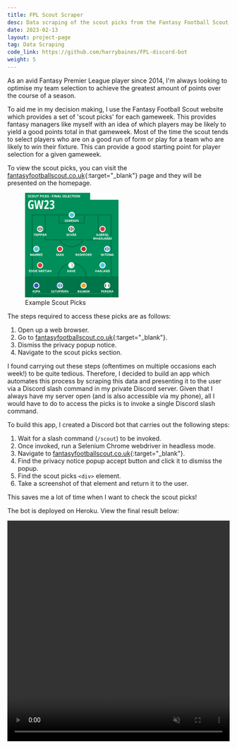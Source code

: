 ```yaml
---
title: FPL Scout Scraper
desc: Data scraping of the scout picks from the Fantasy Football Scout website
date: 2023-02-13
layout: project-page
tag: Data Scraping
code_link: https://github.com/harrybaines/FPL-discord-bot
weight: 5
---
```


As an avid Fantasy Premier League player since 2014, I'm always looking to optimise my team selection to achieve the greatest amount of points over the course of a season.

To aid me in my decision making, I use the Fantasy Football Scout website which provides a set of 'scout picks' for each gameweek. This provides fantasy managers like myself with an idea of which players may be likely to yield a good points total in that gameweek. Most of the time the scout tends to select players who are on a good run of form or play for a team who are likely to win their fixture. This can provide a good starting point for player selection for a given gameweek.

To view the scout picks, you can visit the [fantasyfootballscout.co.uk](https://www.fantasyfootballscout.co.uk/){:target="_blank"} page and they will be presented on the homepage.

<figure>
    <img src="/assets/images/projects/2021-11-05-fpl-scout-scraper/scout-example.png" width="50%" />
    <figcaption>Example Scout Picks</figcaption>
</figure>

The steps required to access these picks are as follows:

1. Open up a web browser.
2. Go to [fantasyfootballscout.co.uk](https://www.fantasyfootballscout.co.uk/){:target="_blank"}.
3. Dismiss the privacy popup notice.
4. Navigate to the scout picks section.

I found carrying out these steps (oftentimes on multiple occasions each week!) to be quite tedious. Therefore, I decided to build an app which automates this process by scraping this data and presenting it to the user via a Discord slash command in my private Discord server. Given that I always have my server open (and is also accessible via my phone), all I would have to do to access the picks is to invoke a single Discord slash command.

To build this app, I created a Discord bot that carries out the following steps:

1. Wait for a slash command (`/scout`) to be invoked.
2. Once invoked, run a Selenium Chrome webdriver in headless mode.
3. Navigate to [fantasyfootballscout.co.uk](https://www.fantasyfootballscout.co.uk/){:target="_blank"}.
4. Find the privacy notice popup accept button and click it to dismiss the popup.
5. Find the scout picks `<div>` element.
6. Take a screenshot of that element and return it to the user.

This saves me a lot of time when I want to check the scout picks!

The bot is deployed on Heroku. View the final result below:

<video width="100%" height="500" controls playsinline muted>
  <source src="/assets/images/projects/2021-11-05-fpl-scout-scraper/bot.mp4" type="video/mp4">
Your browser does not support the video tag.
</video>
